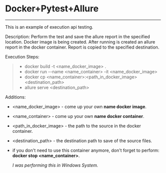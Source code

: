 Docker+Pytest+Allure
====
____
This is an example of execution api testing.

Description:
Perform the test and save the allure report in the specified location.
Docker image is being created. After running is created an allure report in the docker container. Report is copied to the specified destination.

Execution Steps:
>+ docker build -t <name_docker_image> .
>+ docker run --name <name_container> -it <name_docker_image>
>+ docker cp <name_container>:<path_in_docker_image> <destination_path>
>+ allure serve <destination_path>

Additions:
* <name_docker_image> - come up your own **name docker image**.
* <name_container> - come up your own **name docker container**.
* <path_in_docker_image> - the path to the source in the docker container.
* <destination_path> - the destination path to save of the source files.
* if you don't need to use this container anymore, 
  don't forget to perform: **docker stop <name_container>**.


    *I was performing this in Windows System.*